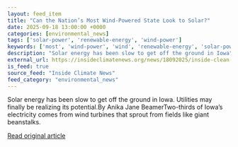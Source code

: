 ```yaml
---
layout: feed_item
title: "Can the Nation’s Most Wind-Powered State Look to Solar?"
date: 2025-09-18 13:00:00 +0000
categories: [environmental_news]
tags: ['solar-power', 'renewable-energy', 'wind-power']
keywords: ['most', 'wind-power', 'wind', 'renewable-energy', 'solar-power', 'nation']
description: "Solar energy has been slow to get off the ground in Iowa"
external_url: https://insideclimatenews.org/news/18092025/inside-clean-energy-iowa-solar-potential/
is_feed: true
source_feed: "Inside Climate News"
feed_category: "environmental_news"
---
```


Solar energy has been slow to get off the ground in Iowa. Utilities may finally be realizing its potential.By Anika Jane BeamerTwo-thirds of Iowa’s electricity comes from wind turbines that sprout from fields like giant beanstalks.

[Read original article](https://insideclimatenews.org/news/18092025/inside-clean-energy-iowa-solar-potential/)
